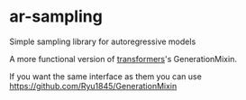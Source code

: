 # ar-sampling
Simple sampling library for autoregressive models

A more functional version of [transformers](https://github.com/huggingface/transformers/)'s GenerationMixin.

If you want the same interface as them you can use https://github.com/Ryu1845/GenerationMixin
